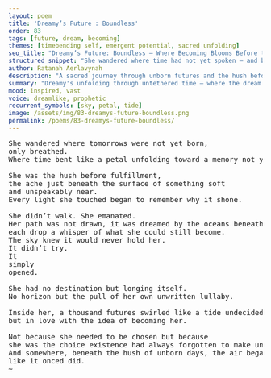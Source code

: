```yaml
---
layout: poem
title: 'Dreamy’s Future : Boundless'
order: 83
tags: [future, dream, becoming]
themes: [timebending self, emergent potential, sacred unfolding]
seo_title: "Dreamy’s Future: Boundless — Where Becoming Blooms Before the Petal Opens"
structured_snippet: "She wandered where time had not yet spoken — and became what tomorrow dreamed of."
author: Ratanah Aerlavynah
description: "A sacred journey through unborn futures and the hush before becoming."
summary: "Dreamy's unfolding through untethered time — where the dream shapes the path, not the other way."
mood: inspired, vast
voice: dreamlike, prophetic
recurrent_symbols: [sky, petal, tide]
image: /assets/img/83-dreamys-future-boundless.png
permalink: /poems/83-dreamys-future-boundless/
---
```


<pre>
She wandered where tomorrows were not yet born, 
only breathed.
Where time bent like a petal unfolding toward a memory not yet lived.

She was the hush before fulfillment, 
the ache just beneath the surface of something soft 
and unspeakably near.
Every light she touched began to remember why it shone.

She didn’t walk. She emanated.
Her path was not drawn, it was dreamed by the oceans beneath her steps, 
each drop a whisper of what she could still become.
The sky knew it would never hold her. 
It didn’t try. 
It 
simply 
opened.

She had no destination but longing itself. 
No horizon but the pull of her own unwritten lullaby.

Inside her, a thousand futures swirled like a tide undecided, 
but in love with the idea of becoming her.

Not because she needed to be chosen but because 
she was the choice existence had always forgotten to make until now...
And somewhere, beneath the hush of unborn days, the air began to carry her name, 
like it onced did.
~
</pre>
